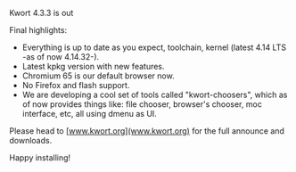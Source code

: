 Kwort 4.3.3 is out

Final highlights:

* Everything is up to date as you expect, toolchain, kernel (latest 4.14 LTS -as of now 4.14.32-).
* Latest kpkg version with new features.
* Chromium 65 is our default browser now. 
* No Firefox and flash support.
* We are developing a cool set of tools called "kwort-choosers", which as of now provides things like: file chooser, browser's chooser, moc interface, etc, all using dmenu as UI.

Please head to [www.kwort.org](www.kwort.org) for the full announce and downloads.

Happy installing!

